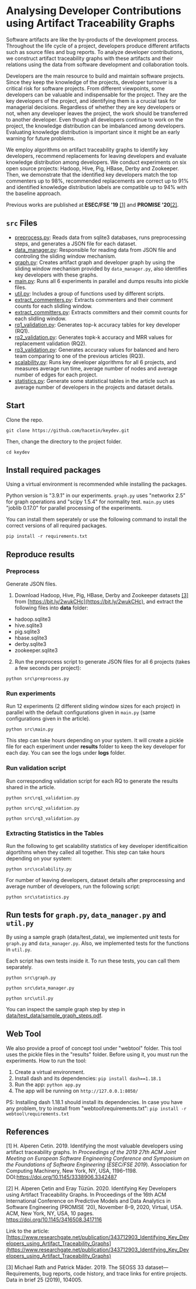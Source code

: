 # Analysing Developer Contributions using Artifact Traceability Graphs

Software artifacts are like the by-products of the development process. Throughout the life cycle of a project, developers produce different artifacts such as source files and bug reports. To analyze developer contributions, we construct artifact traceability graphs with these artifacts and their relations using the data from software development and collaboration tools.

Developers are the main resource to build and maintain software projects. Since they keep the knowledge of the projects, developer turnover is a critical risk for software projects. From different viewpoints, some developers can be valuable and indispensable for the project. They are the key developers of the project, and identifying them is a crucial task for managerial decisions. Regardless of whether they are key developers or not, when any developer leaves the project, the work should be transferred to another developer. Even though all developers continue to work on the project, the knowledge distribution can be imbalanced among developers. Evaluating knowledge distribution is important since it might be an early warning for future problems.

We employ algorithms on artifact traceability graphs to identify key developers, recommend replacements for leaving developers and evaluate knowledge distribution among developers. We conduct experiments on six open source projects: Hadoop, Hive, Pig, HBase, Derby and Zookeeper. Then, we demonstrate that the identified key developers match the top commenters up to 98%, recommended replacements are correct up to 91% and identified knowledge distribution labels are compatible up to 94% with the baseline approach.

Previous works are published at **ESEC/FSE '19** [[1]](#1) and **PROMISE '20**[[2]](#2).

  

## `src` Files

 
-  [preprocess.py](preprocess.py): Reads data from sqlite3 databases, runs preprocessing steps, and generates a JSON file for each dataset.
-  [data_manager.py](data_manager.py): Responsible for reading data from JSON file and controling the sliding window mechanism.
-  [graph.py](graph.py): Creates artifact graph and developer graph by using the sliding window mechanism provided by `data_manager.py`, also identifies key developers with these graphs.
-  [main.py](main.py): Runs all 6 experiments in parallel and dumps results into pickle files.
-  [util.py](util.py): Includes a group of functions used by different scripts.
-  [extract_commenters.py](extract_commenters.py): Extracts commenters and their comment counts for each slidling window.
-  [extract_committers.py](extract_committers.py): Extracts committers and their commit counts for each slidling window.
-  [rq1_validation.py](rq1_validation.py): Generates top-k accuracy tables for key developer (RQ1).
-  [rq2_validation.py](rq2_validation.py): Generates topk-k accuracy and  MRR values for replacement validation (RQ2).
-  [rq3_validation.py](rq3_validation.py): Generates accuracy values for balanced and hero team comparing to one of the previous articles (RQ3).
-  [scalability.py](scalability.py): Runs key developer algorithms for all 6 projects, and measures average run time, average number of nodes and average number of edges for each project.
-  [statistics.py](scalability.py): Generate some statistical tables in the article such as average number of developers in the projects and dataset details.

## Start

Clone the repo.

`git clone https://github.com/hacetin/keydev.git`

Then, change the directory to the project folder.

`cd keydev`

## Install required packages
Using a virtual environment is recommended while installing the packages.

Python version is "3.9.1" in our experiments. `graph.py` uses "networkx 2.5" for graph operations and "scipy 1.5.4" for normality test. `main.py` uses "joblib 0.17.0" for parallel processing of the experiments.

You can install them seperately or use the following command to install the correct versions of all required packages.

`pip install -r requirements.txt`

## Reproduce results

### Preprocess
Generate JSON files.
1) Download Hadoop, Hive, Pig, HBase, Derby and Zookeeper datasets [[3]](#3) from [https://bit.ly/2wukCHc](https://bit.ly/2wukCHc), and extract the following files into **data** folder:
- hadoop.sqlite3
- hive.sqlite3
- pig.sqlite3
- hbase.sqlite3
- derby.sqlite3
- zookeeper.sqlite3

2) Run the preprocess script to generate JSON files for all 6 projects (takes a few seconds per project):

`python src\preprocess.py`

### Run experiments
Run 12 experiments (2 different sliding window sizes for each project) in parallel with the default configurations given in `main.py` (same configurations given in the article).

`python src\main.py`

This step can take hours depending on your system. It will create a pickle file for each experiment under **results** folder to keep the key developer for each day. You can see the logs under **logs** folder.

### Run validation script
Run corresponding validation script for each RQ to generate the results shared in the article.

`python src\rq1_validation.py`

`python src\rq2_validation.py`

`python src\rq3_validation.py`

### Extracting Statistics in the Tables
Run the following to get scalability statistics of key developer identificaition algortihms when they called all together. This step can take hours depending on your system:

`python src\scalability.py`

For number of leaving developers, dataset details after preprocessing and average number of developers, run the following script:

`python src\statistics.py`

## Run tests for `graph.py`, `data_manager.py` and `util.py`

By using a sample graph (data/test_data), we implemented unit tests for `graph.py` and `data_manager.py`. Also, we implemented tests for the functions in `util.py`.

Each script has own tests inside it. To run these tests, you can call them separately.

`python src\graph.py`

`python src\data_manager.py`

`python src\util.py`

You can inspect the sample graph step by step in [data/test_data/sample_graph_steps.pdf](data/test_data/sample_graph_steps.pdf).

## Web Tool

We also provide a proof of concept tool under "webtool" folder. This tool uses the pickle files in the "results" folder. Before using it, you must run the experiments. How to run the tool:

1. Create a virtual environment.
2. Install dash and its dependencies:
`pip install dash==1.18.1`
3. Run the app:
`python app.py`
4. The app will be running on `http://127.0.0.1:8050/`

PS: Installing dash 1.18.1 should install its dependencies. In case you have any problem, try to install from "webtool\requirements.txt":
`pip install -r webtool\requirements.txt`

## References


<a  id="1">[1]</a> H. Alperen Cetin. 2019. Identifying the most valuable developers using artifact traceability graphs. In _Proceedings of the 2019 27th ACM Joint Meeting on European Software Engineering Conference and Symposium on the Foundations of Software Engineering_ (_ESEC/FSE 2019_). Association for Computing Machinery, New York, NY, USA, 1196–1198. DOI:https://doi.org/10.1145/3338906.3342487

<a  id="2">[2]</a> H. Alperen Çetin and Eray Tüzün. 2020. Identifying Key Developers using Artifact Traceability Graphs. In Proceedings of the 16th ACM International Conference on Predictive Models and Data Analytics in Software Engineering (PROMISE ’20), November 8–9, 2020, Virtual, USA. ACM, New York, NY, USA, 10 pages. https://doi.org/10.1145/3416508.3417116

Link to the article: [https://www.researchgate.net/publication/343712903_Identifying_Key_Developers_using_Artifact_Traceability_Graphs](https://www.researchgate.net/publication/343712903_Identifying_Key_Developers_using_Artifact_Traceability_Graphs)

<a  id="3">[3]</a> Michael Rath and Patrick Mäder. 2019. The SEOSS 33 dataset—Requirements, bug reports, code history, and trace links for entire projects. Data in brief 25 (2019), 104005.
